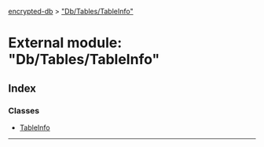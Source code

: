 [encrypted-db](../README.md) > ["Db/Tables/TableInfo"](../modules/_db_tables_tableinfo_.md)



# External module: "Db/Tables/TableInfo"

## Index

### Classes

* [TableInfo](../classes/_db_tables_tableinfo_.tableinfo.md)



---
